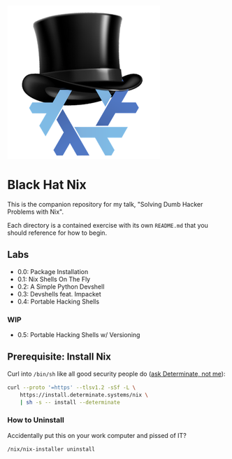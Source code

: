 ![logo](./src/logo-lol.png)
# Black Hat Nix
This is the companion repository for my talk, "Solving Dumb Hacker Problems with
Nix".

Each directory is a contained exercise with its own `README.md` that you should
reference for how to begin.

## Labs
- 0.0: Package Installation
- 0.1: Nix Shells On The Fly
- 0.2: A Simple Python Devshell
- 0.3: Devshells feat. Impacket
- 0.4: Portable Hacking Shells
### WIP
- 0.5: Portable Hacking Shells w/ Versioning

## Prerequisite: Install Nix
Curl into `/bin/sh` like all good security people do ([ask Determinate, not me](https://determinate.systems/nix-installer/)):
```sh
curl --proto '=https' --tlsv1.2 -sSf -L \ 
    https://install.determinate.systems/nix \ 
    | sh -s -- install --determinate
```
### How to Uninstall
Accidentally put this on your work computer and pissed of IT? 
```sh
/nix/nix-installer uninstall
```

